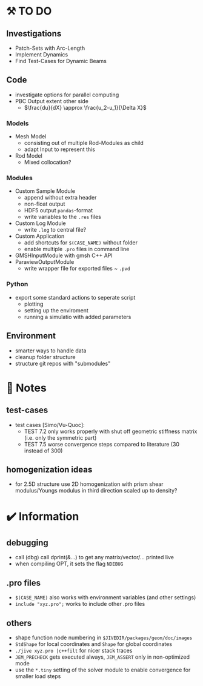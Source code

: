 # :hammer_and_pick: TO DO 
## Investigations
- Patch-Sets with Arc-Length
- Implement Dynamics
- Find Test-Cases for Dynamic Beams
## Code
- investigate options for parallel computing
- PBC Output extent other side
  - $\frac{du}{dX} \approx \frac{u_2-u_1}{\Delta X}$
### Models
- Mesh Model
  - consisting out of multiple Rod-Modules as child
  - adapt Input to represent this
- Rod Model
  - Mixed collocation?
### Modules
- Custom Sample Module
  - append without extra header
  - non-float output
  - HDF5 output `pandas`-format
  - write variables to the `.res` files
- Custom Log Module
  - write `.log` to central file?
- Custom Application
  - add shortcuts for `$(CASE_NAME)` without folder
  - enable multiple `.pro` files in command line
- GMSHInputModule with gmsh C++ API
- ParaviewOutputModule
  - write wrapper file for exported files ~ `.pvd`
### Python
- export some standard actions to seperate script
  - plotting
  - setting up the enviroment
  - running a simulatio with added parameters
## Environment
- smarter ways to handle data
- cleanup folder structure
- structure git repos with "submodules"
# :scroll: Notes
## test-cases
- test cases [Simo/Vu-Quoc]:
  - TEST 7.2 only works properly with shut off geometric stiffness matrix (i.e. only the symmetric part)
  - TEST 7.5 worse convergence steps compared to literature (30 instead of 300)
## homogenization ideas
- for 2.5D structure use 2D homogenization with prism shear modulus/Youngs modulus in third direction scaled up to density?
 
# :heavy_check_mark: Information
## debugging
- call (dbg) call dprint(&...) to get any matrix/vector/... printed live
- when compiling OPT, it sets the flag `NDEBUG`
## .pro files
- `$(CASE_NAME)` also works with environment variables (and other settings)
- `include "xyz.pro";` works to include other .pro files
## others
- shape function node numbering in `$JIVEDIR/packages/geom/doc/images`
- `StdShape` for local coordinates and `Shape` for global coordinates
- `./jive xyz.pro |c++filt` for nicer stack traces
- `JEM_PRECHECK` gets executed always, `JEM_ASSERT` only in non-optimized mode
- use the `*.tiny` setting of the solver module to enable convergence for smaller load steps
